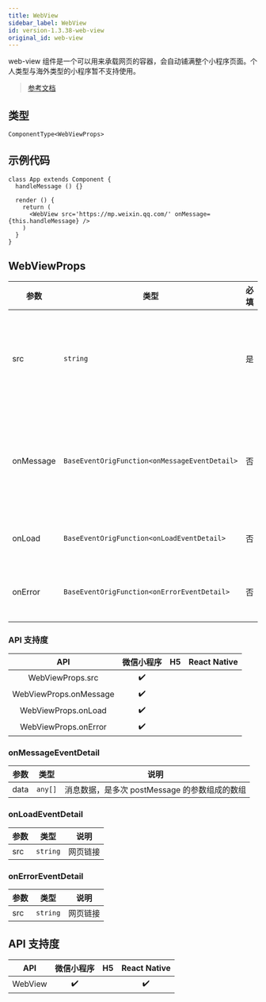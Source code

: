 ```yaml
---
title: WebView
sidebar_label: WebView
id: version-1.3.38-web-view
original_id: web-view
---
```


web-view 组件是一个可以用来承载网页的容器，会自动铺满整个小程序页面。个人类型与海外类型的小程序暂不支持使用。

> [参考文档](https://developers.weixin.qq.com/miniprogram/dev/component/web-view.html)

## 类型

```tsx
ComponentType<WebViewProps>
```

## 示例代码

```tsx
class App extends Component {
  handleMessage () {}
  
  render () {
    return (
      <WebView src='https://mp.weixin.qq.com/' onMessage={this.handleMessage} />
    )
  }
}
```

## WebViewProps

| 参数 | 类型 | 必填 | 说明 |
| --- | --- | :---: | --- |
| src | `string` | 是 | webview 指向网页的链接。可打开关联的公众号的文章，其它网页需登录小程序管理后台配置业务域名。 |
| onMessage | `BaseEventOrigFunction<onMessageEventDetail>` | 否 | 网页向小程序 postMessage 时，会在特定时机（小程序后退、组件销毁、分享）触发并收到消息。e.detail = { data } |
| onLoad | `BaseEventOrigFunction<onLoadEventDetail>` | 否 | 网页加载成功时候触发此事件。e.detail = { src } |
| onError | `BaseEventOrigFunction<onErrorEventDetail>` | 否 | 网页加载失败的时候触发此事件。e.detail = { src } |

### API 支持度

| API | 微信小程序 | H5 | React Native |
| :---: | :---: | :---: | :---: |
| WebViewProps.src | ✔️ |  |  |
| WebViewProps.onMessage | ✔️ |  |  |
| WebViewProps.onLoad | ✔️ |  |  |
| WebViewProps.onError | ✔️ |  |  |

### onMessageEventDetail

| 参数 | 类型 | 说明 |
| --- | --- | --- |
| data | `any[]` | 消息数据，是多次 postMessage 的参数组成的数组 |

### onLoadEventDetail

| 参数 | 类型 | 说明 |
| --- | --- | --- |
| src | `string` | 网页链接 |

### onErrorEventDetail

| 参数 | 类型 | 说明 |
| --- | --- | --- |
| src | `string` | 网页链接 |

## API 支持度

| API | 微信小程序 | H5 | React Native |
| :---: | :---: | :---: | :---: |
| WebView | ✔️ |  | ✔️ |

